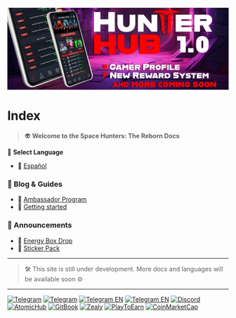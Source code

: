 ![hunterhub](</static/img/HunterHUB1.0.jpg>)
# Index

>  👽 **Welcome to the Space Hunters: The Reborn Docs**

💬 **Select Language**

* 📌 [Español](docs/esp/00-index.md)

### 🔎 Blog & Guides
  - 📌 [Ambassador Program](/docs/eng/blog/AmbassadorProgEn.md)
  - 📌 [Getting started](/docs/eng/01-user-guides/01-getting-started.md)

### 📣 Announcements
- 📌 [Energy Box Drop](/docs/eng/announcements/energy-box-drop.md)
- 📌 [Sticker Pack](/docs/eng/announcements/sticker-pack.md)
  

****

> 🛠 This site is still under development. More docs and languages will be available soon ⚙

****

[![Telegram](https://img.shields.io/badge/Telegram-BOT-26A5E4?style=plastic&logo=telegram)](https://t.me/SpaceHuntersBot)
[![Telegram](https://img.shields.io/badge/Telegram-Announcements-26A5E4?style=plastic&logo=telegram)](https://t.me/spacehuntersnews)
[![Telegram EN](https://img.shields.io/badge/Telegram-Chat%20ENG-2CA5E0?style=plastic&logo=telegram)](https://t.me/spacehunterss)
[![Telegram EN](https://img.shields.io/badge/Telegram-Chat%20ESP-2CA5E0?style=plastic&logo=telegram)](https://t.me/shspanish)
[![Discord](https://img.shields.io/badge/Discord-Space%20Hunters-7289DA?style=plastic&logo=discord)](https://discord.gg/wpmzyJM9xb)
[![AtomicHub](https://img.shields.io/badge/AtomicHub-Space%20Hunters-EE474C?style=plastic&logo=atomichub)](https://wax.atomichub.io/explorer/collection/wax-mainnet/spacehunterz)
[![GitBook](https://img.shields.io/badge/GitBook-Space%20Hunters-7A8089?style=plastic&logo=gitbook)](https://spaceheroes.gitbook.io/space-hunters)
[![Zealy](https://img.shields.io/badge/Zealy-Space%20Hunters-FF69B4?style=plastic&logo=zealy)](https://zealy.io/cw/spacehuntersthereborn/invite/UroI4c6fhtB3SX65siHBX)
[![PlayToEarn](https://img.shields.io/badge/PlayToEarn-Space%20Hunters-34C759?style=plastic&logo=playtoearn)](https://playtoearn.com/blockchaingame/space-hunters-the-reborn?rel=search)
[![CoinMarketCap](https://img.shields.io/badge/CoinMarketCap-NFTSpaceHunters-03C9A9?style=plastic&logo=coinmarketcap)](https://coinmarketcap.com/community/profile/nftspacehunters/)
